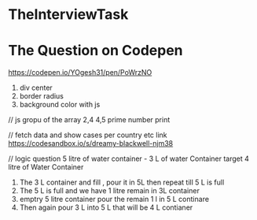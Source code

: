 # TheInterviewTask

# The Question on Codepen 
https://codepen.io/YOgesh31/pen/PoWrzNO
1. div center 
2. border radius 
3. background color with js 


// js 
gropu of the array 2,4 4,5 
prime number print 

// fetch data and show cases per country etc
link
https://codesandbox.io/s/dreamy-blackwell-njm38


// logic question 
5 litre of water container - 3 L of water Container 
target  4 litre of Water Container 

1. The 3 L container and fill , pour it in 5L  then repeat till 5 L is full 
2. The 5 L is full and we have 1 litre remain in 3L container 
3. emptry 5 litre container pour the remain 1 l in 5 L continare 
4. Then again pour 3 L into 5 L that will be 4 L contianer 
